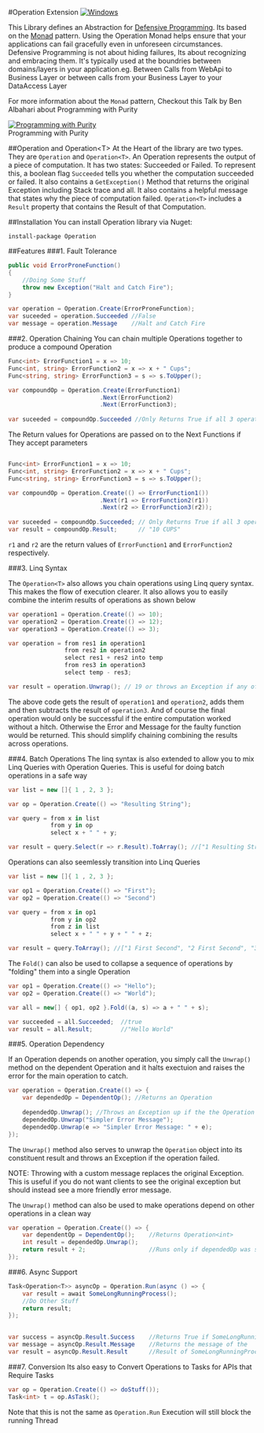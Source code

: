 #Operation Extension 
[![Windows](https://ci.appveyor.com/api/projects/status/m4xei8kvod9fguqk/branch/master?svg=true)](https://ci.appveyor.com/project/odytrice/operation/branch/master)


This Library defines an Abstraction for [Defensive Programming](http://en.wikipedia.org/wiki/Defensive_programming). 
Its based on the [Monad](http://en.wikipedia.org/wiki/Monad_%28functional_programming%29) pattern.
Using the Operation Monad helps ensure that your applications can fail gracefully even in unforeseen circumstances.
Defensive Programming is not about hiding failures, Its about recognizing and embracing them. It's typically used at the boundries 
between domains/layers in your application.eg. Between Calls from WebApi to Business Layer or between calls from your Business Layer to your DataAccess Layer

For more information about the `Monad` pattern, Checkout this Talk by Ben Albahari about Programming with Purity

[![Programming with Purity](http://img.youtube.com/vi/aZCzG2I8Hds/mqdefault.jpg)](http://www.youtube.com/watch?v=aZCzG2I8Hds)<br/>
Programming with Purity

##Operation and Operation&lt;T&gt;
At the Heart of the library are two types. They are `Operation` and `Operation<T>`. 
An Operation represents the output of a piece of computation. It has two states: Succeeded or Failed. To represent this, a boolean flag `Succeeded` tells you whether the computation succeeded or failed.
It also contains a `GetException()` Method that returns the original Exception including Stack trace and all.
It also contains a helpful message that states why the piece of computation failed. `Operation<T>` 
includes a `Result` property that contains the Result of that Computation.

##Installation 
You can install Operation library via Nuget:

<code>install-package Operation</code>

##Features
###1. Fault Tolerance

```csharp
public void ErrorProneFunction()
{
	//Doing Some Stuff
	throw new Exception("Halt and Catch Fire");
}

var operation = Operation.Create(ErrorProneFunction);
var suceeded = operation.Succeeded //False
var message = operation.Message    //Halt and Catch Fire
```

###2. Operation Chaining
You can chain multiple Operations together to produce a compound Operation

```csharp
Func<int> ErrorFunction1 = x => 10;
Func<int, string> ErrorFunction2 = x => x + " Cups";
Func<string, string> ErrorFunction3 = s => s.ToUpper();

var compoundOp = Operation.Create(ErrorFunction1)
						  .Next(ErrorFunction2)
						  .Next(ErrorFunction3);
							  
var suceeded = compoundOp.Succeeded //Only Returns True if all 3 operations Succeeded
```

The Return values for Operations are passed on to the Next Functions if They accept parameters

```csharp

Func<int> ErrorFunction1 = x => 10;
Func<int, string> ErrorFunction2 = x => x + " Cups";
Func<string, string> ErrorFunction3 = s => s.ToUpper();

var compoundOp = Operation.Create(() => ErrorFunction1())
						  .Next(r1 => ErrorFunction2(r1))
						  .Next(r2 => ErrorFunction3(r2));
						  							  
var suceeded = compoundOp.Succeeded; // Only Returns True if all 3 operations Succeeded
var result = compoundOp.Result;	     // "10 CUPS"
```
`r1` and `r2` are the return values of `ErrorFunction1` and `ErrorFunction2` respectively.

###3. Linq Syntax

The `Operation<T>` also allows you chain operations using Linq query syntax. This makes the flow of execution clearer. 
    It also allows you to easily combine the interim results of operations as shown below

```csharp
var operation1 = Operation.Create(() => 10);
var operation2 = Operation.Create(() => 12);
var operation3 = Operation.Create(() => 3);

var operation = from res1 in operation1
				from res2 in operation2
				select res1 + res2 into temp
				from res3 in operation3
				select temp - res3;

var result = operation.Unwrap(); // 19 or throws an Exception if any of the Operations failed
```
The above code gets the result of `operation1` and `operation2`, adds them and then subtracts
the result of `operation3`. And of course the final operation would only be successful
if the entire computation worked without a hitch. Otherwise the Error and Message for the 
faulty function would be returned.
This should simplify chaining combining the results across operations.

###4. Batch Operations
The linq syntax is also extended to allow you to mix Linq Queries with Operation Queries. 
This is useful for doing batch operations in a safe way

```csharp
var list = new []{ 1 , 2, 3 };

var op = Operation.Create(() => "Resulting String");

var query = from x in list
			from y in op
			select x + " " + y;

var result = query.Select(r => r.Result).ToArray(); //["1 Resulting String", "2 Resulting String", "3 Resulting String"]
```

Operations can also seemlessly transition into Linq Queries

```csharp
var list = new []{ 1 , 2, 3 };

var op1 = Operation.Create(() => "First");
var op2 = Operation.Create(() => "Second")

var query = from x in op1
			from y in op2
			from z in list
			select x + " " + y + " " + z;

var result = query.ToArray(); //["1 First Second", "2 First Second", "3 First Second"]
```

The `Fold()` can also be used to collapse a sequence of operations by "folding" them into a single Operation

```csharp
var op1 = Operation.Create(() => "Hello");
var op2 = Operation.Create(() => "World");

var all = new[] { op1, op2 }.Fold((a, s) => a + " " + s);

var succeeded = all.Succeeded;	//true 
var result = all.Result;		//"Hello World"
```
###5. Operation Dependency

If an Operation depends on another operation, you simply call the `Unwrap()` method on the dependent Operation
and it halts exectuion and raises the error for the main operation to catch.

```csharp
var operation = Operation.Create(() => {
	var dependedOp = DependentOp();	//Returns an Operation
		
	dependedOp.Unwrap(); //Throws an Exception up if the the Operation did not succeed
	dependedOp.Unwrap("Simpler Error Message");
	dependedOp.Unwrap(e => "Simpler Error Message: " + e);
});
```
The `Unwrap()` method also serves to unwrap the `Operation` object into its constituent 
result and throws an Exception if the operation failed.

NOTE: Throwing with a custom message replaces the original Exception. 
This is useful if you do not want clients to see the original exception 
but should instead see a more friendly error message.

The `Unwrap()` method can also be used to make operations depend on other operations in a
clean way

```csharp
var operation = Operation.Create(() => {
	var dependentOp = DependentOp();  	//Returns Operation<int>
	int result = dependedOp.Unwrap();
	return result + 2;					//Runs only if dependedOp was successful.
});
```

###6. Async Support
```csharp
Task<Operation<T>> asyncOp = Operation.Run(async () => {
	var result = await SomeLongRunningProcess();
	//Do Other Stuff
	return result;
});
	

var success = asyncOp.Result.Success	//Returns True if SomeLongRunningProcess() succeeds
var message = asyncOp.Result.Message	//Returns the message of the
var result = asyncOp.Result.Result		//Result of SomeLongRunningProcess() 
```

###7. Conversion
Its also easy to Convert Operations to Tasks for APIs that Require Tasks

```csharp
var op = Operation.Create(() => doStuff());
Task<int> t = op.AsTask();
```

Note that this is not the same as `Operation.Run` Execution will still block the running Thread
